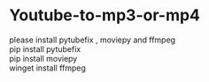 # Youtube-to-mp3-or-mp4
please install pytubefix , moviepy and ffmpeg
<br>pip install pytubefix
<br>pip install moviepy
<br>winget install ffmpeg
